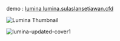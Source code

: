 demo : [lumina lumina.sulaslansetiawan.cfd](http://lumina.sulaslansetiawan.cfd/)


![Lumina Thumbnail](https://github.com/aslan-asilon3/lumina_htmlcss/assets/75960970/58cd32e0-ff96-48f0-971a-a8c95712578a)

![lumina-updated-cover1](https://github.com/aslan-asilon3/lumina_htmlcss/assets/75960970/50b73b60-8389-4882-a70d-24c86cca0a9c)
